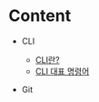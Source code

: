 # Content
- CLI
    - [CLI란?](https://github.com/TaegyunB/TIL/blob/master/Git/CLI.md)
    - [CLI 대표 명령어](https://github.com/TaegyunB/TIL/blob/master/Git/CLI-Command.md)

- Git
